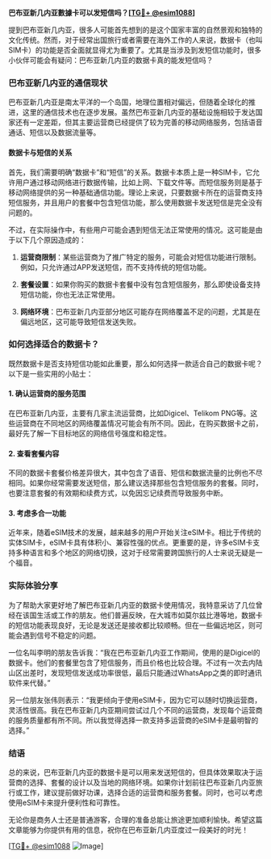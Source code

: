**巴布亚新几内亚數據卡可以发短信吗？[[TG💪+ @esim1088](https://t.me/s/esim1088)]**

提到巴布亚新几内亚，很多人可能首先想到的是这个国家丰富的自然景观和独特的文化传统。然而，对于经常出国旅行或者需要在海外工作的人来说，数据卡（也叫SIM卡）的功能是否全面就显得尤为重要了。尤其是当涉及到发短信功能时，很多小伙伴可能会有疑问：巴布亚新几内亚的数据卡真的能发短信吗？

### 巴布亚新几内亚的通信现状

巴布亚新几内亚是南太平洋的一个岛国，地理位置相对偏远，但随着全球化的推进，这里的通信技术也在逐步发展。虽然巴布亚新几内亚的基础设施相较于发达国家还有一定差距，但其主要运营商已经提供了较为完善的移动网络服务，包括语音通话、短信以及数据流量等。

#### 数据卡与短信的关系

首先，我们需要明确“数据卡”和“短信”的关系。数据卡本质上是一种SIM卡，它允许用户通过移动网络进行数据传输，比如上网、下载文件等。而短信服务则是基于移动网络提供的另一种基础通信功能。理论上来说，只要数据卡所在的运营商支持短信服务，并且用户的套餐中包含短信功能，那么使用数据卡发送短信是完全没有问题的。

不过，在实际操作中，有些用户可能会遇到短信无法正常使用的情况。这可能是由于以下几个原因造成的：

1. **运营商限制**：某些运营商为了推广特定的服务，可能会对短信功能进行限制。例如，只允许通过APP发送短信，而不支持传统的短信功能。
   
2. **套餐设置**：如果你购买的数据卡套餐中没有包含短信服务，那么即使设备支持短信功能，你也无法正常使用。

3. **网络环境**：巴布亚新几内亚部分地区可能存在网络覆盖不足的问题，尤其是在偏远地区，这可能导致短信发送失败。

### 如何选择适合的数据卡？

既然数据卡是否支持短信功能如此重要，那么如何选择一款适合自己的数据卡呢？以下是一些实用的小贴士：

#### 1. 确认运营商的服务范围

在巴布亚新几内亚，主要有几家主流运营商，比如Digicel、Telikom PNG等。这些运营商在不同地区的网络覆盖情况可能会有所不同。因此，在购买数据卡之前，最好先了解一下目标地区的网络信号强度和稳定性。

#### 2. 查看套餐内容

不同的数据卡套餐价格差异很大，其中包含了语音、短信和数据流量的比例也不尽相同。如果你经常需要发送短信，那么建议选择那些包含短信服务的套餐。同时，也要注意套餐的有效期和续费方式，以免因忘记续费而导致服务中断。

#### 3. 考虑多合一功能

近年来，随着eSIM技术的发展，越来越多的用户开始关注eSIM卡。相比于传统的实体SIM卡，eSIM卡具有体积小、兼容性强的优点。更重要的是，许多eSIM卡支持多种语言和多个地区的网络切换，这对于经常需要跨国旅行的人士来说无疑是一个福音。

### 实际体验分享

为了帮助大家更好地了解巴布亚新几内亚的数据卡使用情况，我特意采访了几位曾经在该国生活或工作的朋友。他们普遍反映，在大城市如莫尔兹比港等地，数据卡的短信功能表现良好，无论是发送还是接收都比较顺畅。但在一些偏远地区，则可能会遇到信号不稳定的问题。

一位名叫李明的朋友告诉我：“我在巴布亚新几内亚工作期间，使用的是Digicel的数据卡。他们的套餐里包含了短信服务，而且价格也比较合理。不过有一次去内陆山区出差时，发现短信发送成功率很低，最后只能通过WhatsApp之类的即时通讯软件来代替。”

另一位朋友张伟则表示：“我更倾向于使用eSIM卡，因为它可以随时切换运营商，灵活性很高。我在巴布亚新几内亚期间尝试过几个不同的运营商，发现每个运营商的服务质量都有所不同。所以我觉得选择一款支持多运营商的eSIM卡是最明智的选择。”

### 结语

总的来说，巴布亚新几内亚的数据卡是可以用来发送短信的，但具体效果取决于运营商的选择、套餐的设计以及当地的网络环境。如果你计划前往巴布亚新几内亚旅行或工作，建议提前做好功课，选择合适的运营商和服务套餐。同时，也可以考虑使用eSIM卡来提升便利性和可靠性。

无论你是商务人士还是普通游客，合理的准备总能让旅途更加顺利愉快。希望这篇文章能够为你提供有用的信息，祝你在巴布亚新几内亚度过一段美好的时光！

[[TG💪+ @esim1088](https://t.me/s/esim1088) ![Image](https://i.postimg.cc/4NQfJmqS/Snipaste-2025-05-13-00-14-12.png)]